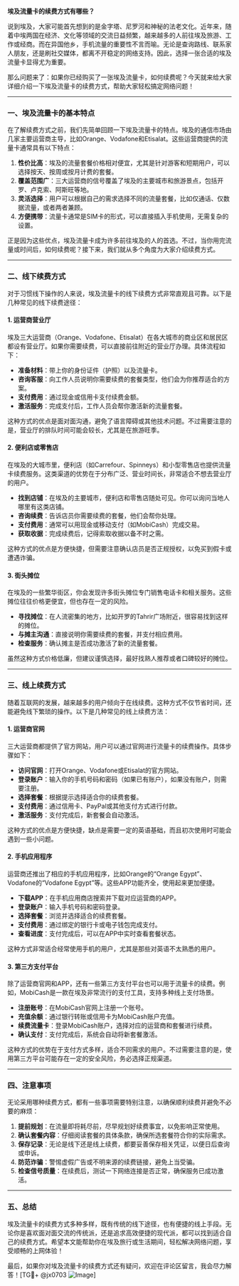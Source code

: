 **埃及流量卡的续费方式有哪些？**

说到埃及，大家可能首先想到的是金字塔、尼罗河和神秘的法老文化。近年来，随着中埃两国在经济、文化等领域的交流日益频繁，越来越多的人前往埃及旅游、工作或经商。而在异国他乡，手机流量的重要性不言而喻。无论是查询路线、联系家人朋友，还是刷社交媒体，都离不开稳定的网络支持。因此，选择一张合适的埃及流量卡显得尤为重要。

那么问题来了：如果你已经购买了一张埃及流量卡，如何续费呢？今天就来给大家详细介绍一下埃及流量卡的续费方式，帮助大家轻松搞定网络问题！

---

### 一、埃及流量卡的基本特点

在了解续费方式之前，我们先简单回顾一下埃及流量卡的特点。埃及的通信市场由几家主要运营商主导，比如Orange、Vodafone和Etisalat。这些运营商提供的流量卡通常具有以下特点：

1. **性价比高**：埃及的流量套餐价格相对便宜，尤其是针对游客和短期用户，可以选择按天、按周或按月计费的套餐。
2. **覆盖范围广**：三大运营商的信号覆盖了埃及的主要城市和旅游景点，包括开罗、卢克索、阿斯旺等地。
3. **灵活选择**：用户可以根据自己的需求选择不同的流量套餐，比如仅通话、仅数据流量，或者两者兼顾。
4. **方便携带**：流量卡通常是SIM卡的形式，可以直接插入手机使用，无需复杂的设置。

正是因为这些优点，埃及流量卡成为许多前往埃及的人的首选。不过，当你用完流量或时间后，如何续费呢？接下来，我们就从多个角度为大家介绍续费方式。

---

### 二、线下续费方式

对于习惯线下操作的人来说，埃及流量卡的线下续费方式非常直观且可靠。以下是几种常见的线下续费途径：

#### 1. **运营商营业厅**
  
埃及三大运营商（Orange、Vodafone、Etisalat）在各大城市的商业区和居民区都设有营业厅。如果你需要续费，可以直接前往附近的营业厅办理。具体流程如下：

- **准备材料**：带上你的身份证件（护照）以及流量卡。
- **咨询客服**：向工作人员说明你需要续费的套餐类型，他们会为你推荐适合的方案。
- **支付费用**：通过现金或信用卡支付续费金额。
- **激活服务**：完成支付后，工作人员会帮你激活新的流量套餐。

这种方式的优点是面对面沟通，避免了语言障碍或其他技术问题。不过需要注意的是，营业厅的排队时间可能会较长，尤其是在旅游旺季。

#### 2. **便利店或零售店**

在埃及的大城市里，便利店（如Carrefour、Spinneys）和小型零售店也提供流量卡续费服务。这类渠道的优势在于分布广泛、营业时间长，非常适合不想去营业厅的用户。

- **找到店铺**：在埃及的主要城市，便利店和零售店随处可见。你可以询问当地人哪里有这类店铺。
- **咨询续费**：告诉店员你需要续费的套餐，他们会帮你处理。
- **支付费用**：通常可以用现金或移动支付（如MobiCash）完成交易。
- **获取收据**：完成续费后，记得索取收据以备不时之需。

这种方式的优点是方便快捷，但需要注意确认店员是否正规授权，以免买到假卡或遭遇诈骗。

#### 3. **街头摊位**

在埃及的一些繁华街区，你会发现许多街头摊位专门销售电话卡和相关服务。这些摊位往往价格更便宜，但也存在一定的风险。

- **寻找摊位**：在人流密集的地方，比如开罗的Tahrir广场附近，很容易找到这样的摊位。
- **与摊主沟通**：直接说明你需要续费的套餐，并支付相应费用。
- **检查服务**：确认摊主是否成功激活了新的流量套餐。

虽然这种方式价格低廉，但建议谨慎选择，最好找熟人推荐或者口碑较好的摊位。

---

### 三、线上续费方式

随着互联网的发展，越来越多的用户倾向于在线续费。这种方式不仅节省时间，还能避免线下繁琐的操作。以下是几种常见的线上续费方法：

#### 1. **运营商官网**

三大运营商都提供了官方网站，用户可以通过官网进行流量卡的续费操作。具体步骤如下：

- **访问官网**：打开Orange、Vodafone或Etisalat的官方网站。
- **登录账户**：输入你的手机号码和密码（如果已有账户），如果没有账户，则需要注册。
- **选择套餐**：根据提示选择适合你的续费套餐。
- **支付费用**：通过信用卡、PayPal或其他支付方式进行付款。
- **激活服务**：支付完成后，新套餐会自动激活。

这种方式的优点是方便快捷，缺点是需要一定的英语基础，而且初次使用时可能会遇到一些小问题。

#### 2. **手机应用程序**

运营商还推出了相应的手机应用程序，比如Orange的“Orange Egypt”、Vodafone的“Vodafone Egypt”等。这些APP功能齐全，使用起来更加便捷。

- **下载APP**：在手机应用商店搜索并下载对应运营商的APP。
- **登录账户**：输入手机号码和密码登录。
- **选择套餐**：浏览并选择适合的续费套餐。
- **支付费用**：通过绑定的银行卡或电子钱包完成支付。
- **查看进度**：支付完成后，可以在APP中实时查看套餐状态。

这种方式非常适合经常使用手机的用户，尤其是那些对英语不太熟悉的用户。

#### 3. **第三方支付平台**

除了运营商官网和APP，还有一些第三方支付平台也可以用于流量卡的续费。例如，MobiCash是一款在埃及非常流行的支付工具，支持多种线上支付场景。

- **注册账号**：在MobiCash官网上注册一个账号。
- **充值余额**：通过银行转账或信用卡为MobiCash账户充值。
- **续费流量卡**：登录MobiCash账户，选择对应的运营商和套餐进行续费。
- **确认支付**：支付完成后，系统会自动将新套餐激活。

这种方式的优势在于支付方式多样，适合不同需求的用户。不过需要注意的是，使用第三方平台可能存在一定的安全风险，务必选择正规渠道。

---

### 四、注意事项

无论采用哪种续费方式，都有一些事项需要特别注意，以确保顺利续费并避免不必要的麻烦：

1. **提前规划**：在流量即将耗尽前，尽早规划好续费事宜，以免影响正常使用。
2. **确认套餐内容**：仔细阅读套餐的具体条款，确保所选套餐符合你的实际需求。
3. **保存记录**：无论是线下还是线上续费，都要妥善保存相关凭证，以便日后查询或申诉。
4. **防范诈骗**：警惕虚假广告或不明来源的续费链接，避免上当受骗。
5. **检查信号质量**：在续费后，测试一下网络连接是否正常，确保服务已成功激活。

---

### 五、总结

埃及流量卡的续费方式多种多样，既有传统的线下途径，也有便捷的线上手段。无论你是喜欢面对面交流的传统派，还是追求高效便捷的现代派，都可以找到适合自己的续费方式。希望本文能帮助你在埃及旅行或生活期间，轻松解决网络问题，享受顺畅的上网体验！

最后，如果你对埃及流量卡的续费方式还有疑问，欢迎在评论区留言，我会尽力解答！[TG💪+ @jx0703 ![Image](https://github.com/user-attachments/assets/dbca1d08-cadb-493c-b0ec-ad6f7a83f270)]